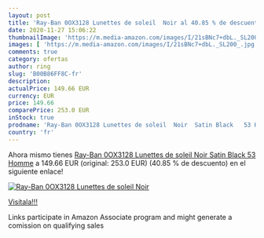 ```yaml
---
layout: post
title: 'Ray-Ban 0OX3128 Lunettes de soleil  Noir al 40.85 % de descuento'
date: 2020-11-27 15:06:22
thumbnailImage: 'https://m.media-amazon.com/images/I/21sBNc7+dbL._SL200_.jpg'
images: [ 'https://m.media-amazon.com/images/I/21sBNc7+dbL._SL200_.jpg' ]
comments: true
category: ofertas
author: ring
slug: 'B00B86FF8C-fr'
description:
actualPrice: 149.66 EUR
currency: EUR
price: 149.66
comparePrice: 253.0 EUR
inStock: true
prodname: 'Ray-Ban 0OX3128 Lunettes de soleil  Noir  Satin Black   53 Homme'
country: 'fr'
---
```


Ahora mismo tienes [Ray-Ban 0OX3128 Lunettes de soleil  Noir  Satin Black   53 Homme](https://www.amazon.fr/dp/B00B86FF8C/?tag=tolees0d-21) a 149.66 EUR (original: 253.0 EUR) (40.85 %  de descuento) en el siguiente enlace!

[![Ray-Ban 0OX3128 Lunettes de soleil  Noir](https://m.media-amazon.com/images/I/21sBNc7+dbL._SL200_.jpg)](https://www.amazon.fr/dp/B00B86FF8C/?tag=tolees0d-21)

[Visítala!!!](https://www.amazon.fr/dp/B00B86FF8C/?tag=tolees0d-21)

Links participate in Amazon Associate program and might generate a comission on qualifying sales
